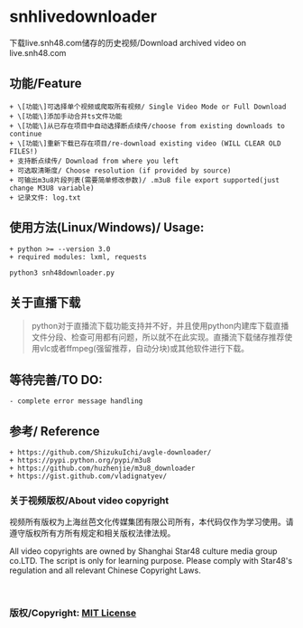 # snhlivedownloader

下载live.snh48.com储存的历史视频/Download archived video on live.snh48.com

## 功能/Feature

    + \[功能\]可选择单个视频或爬取所有视频/ Single Video Mode or Full Download
    + \[功能\]添加手动合并ts文件功能
    + \[功能\]从已存在项目中自动选择断点续传/choose from existing downloads to continue
    + \[功能\]重新下载已存在项目/re-download existing video (WILL CLEAR OLD FILES!)
    + 支持断点续传/ Download from where you left
    + 可选取清晰度/ Choose resolution (if provided by source)
    + 可输出m3u8片段列表(需要简单修改参数)/ .m3u8 file export supported(just change M3U8 variable)
    + 记录文件: log.txt

## 使用方法(Linux/Windows)/ Usage:     

    + python >= --version 3.0
    + required modules: lxml, requests

 `python3 snh48downloader.py`
   
## 关于直播下载
> python对于直播流下载功能支持并不好，并且使用python内建库下载直播文件分段、检查可用都有问题，所以就不在此实现。直播流下载储存推荐使用vlc或者ffmpeg(强留推荐，自动分块)或其他软件进行下载。


## 等待完善/TO DO:
    - complete error message handling

## 参考/ Reference
    + https://github.com/ShizukuIchi/avgle-downloader/
    + https://pypi.python.org/pypi/m3u8
    + https://github.com/huzhenjie/m3u8_downloader
    + https://gist.github.com/vladignatyev/

### 关于视频版权/About video copyright
视频所有版权为上海丝芭文化传媒集团有限公司所有，本代码仅作为学习使用。请遵守版权所有方所有规定和相关版权法律法规。

All video copyrights are owned by Shanghai Star48 culture media group co.LTD. The script is only for learning purpose. Please comply with Star48's regulation and all relevant Chinese Copyright Laws.

&nbsp;

### 版权/Copyright: [MIT License](https://opensource.org/licenses/MIT)
